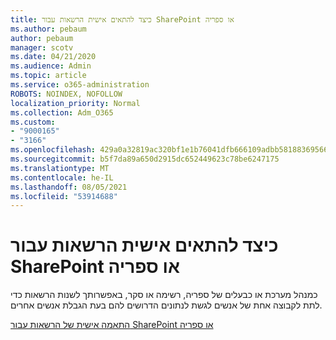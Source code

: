 ```yaml
---
title: כיצד להתאים אישית הרשאות עבור SharePoint או ספריה
ms.author: pebaum
author: pebaum
manager: scotv
ms.date: 04/21/2020
ms.audience: Admin
ms.topic: article
ms.service: o365-administration
ROBOTS: NOINDEX, NOFOLLOW
localization_priority: Normal
ms.collection: Adm_O365
ms.custom:
- "9000165"
- "3166"
ms.openlocfilehash: 429a0a32819ac320bf1e1b76041dfb666109adbb5818836956663ca98797a462
ms.sourcegitcommit: b5f7da89a650d2915dc652449623c78be6247175
ms.translationtype: MT
ms.contentlocale: he-IL
ms.lasthandoff: 08/05/2021
ms.locfileid: "53914688"
---
```

# <a name="how-to-customize-permissions-for-a-sharepoint-list-or-library"></a>כיצד להתאים אישית הרשאות עבור SharePoint או ספריה

כמנהל מערכת או כבעלים של ספריה, רשימה או סקר, באפשרותך לשנות הרשאות כדי לתת לקבוצה אחת של אנשים לגשת לנתונים הדרושים להם בעת הגבלת אנשים אחרים.

[התאמה אישית של הרשאות עבור SharePoint או ספריה](https://support.office.com/article/customize-permissions-for-a-sharepoint-list-or-library-02d770f3-59eb-4910-a608-5f84cc297782)